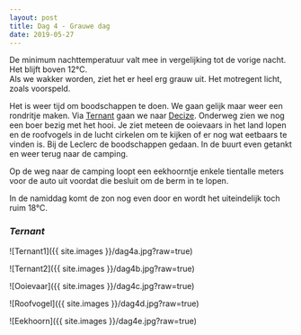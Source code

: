 ```yaml
---
layout: post
title: Dag 4 - Grauwe dag
date: 2019-05-27
---
```

De minimum nachttemperatuur valt mee in vergelijking tot de vorige nacht. Het blijft boven 12°C.  
Als we wakker worden, ziet het er heel erg grauw uit. Het motregent licht, zoals voorspeld.  

Het is weer tijd om boodschappen te doen. We gaan gelijk maar weer een rondritje maken. Via [Ternant](https://nl.wikipedia.org/wiki/Ternant_(Ni%C3%A8vre)) gaan we naar [Decize](https://nl.wikipedia.org/wiki/Decize). Onderweg zien we nog een boer bezig met het hooi. Je ziet meteen de ooievaars in het land lopen en de roofvogels in de lucht cirkelen om te kijken of er nog wat eetbaars te vinden is. Bij de Leclerc de boodschappen gedaan. In de buurt even getankt en weer terug naar de camping.  

Op de weg naar de camping loopt een eekhoorntje enkele tientalle meters voor de auto uit voordat die besluit om de berm in te lopen.  

In de namiddag komt de zon nog even door en wordt het uiteindelijk toch ruim 18°C.  

### *Ternant*
![Ternant1]({{ site.images }}/dag4a.jpg?raw=true)  

![Ternant2]({{ site.images }}/dag4b.jpg?raw=true)  

![Ooievaar]({{ site.images }}/dag4c.jpg?raw=true)  

![Roofvogel]({{ site.images }}/dag4d.jpg?raw=true)  

![Eekhoorn]({{ site.images }}/dag4e.jpg?raw=true)
